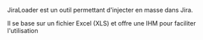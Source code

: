 JiraLoader est un outil permettant d'injecter en masse dans Jira.

Il se base sur un fichier Excel (XLS) et offre une IHM pour faciliter l'utilisation
